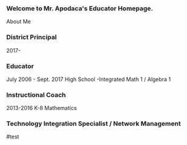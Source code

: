 ### Welcome to Mr. Apodaca's Educator Homepage.
About Me

### District Principal
2017-

### Educator
July 2006 - Sept. 2017
High School
-Integrated Math 1 / Algebra 1

### Instructional Coach
2013-2016
K-8 Mathematics

### Technology Integration Specialist / Network Management

#test

